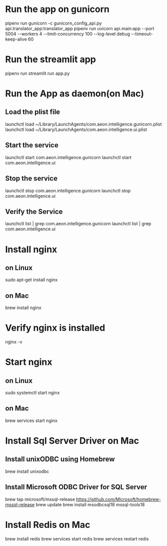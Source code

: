 # Run the app on gunicorn
pipenv run gunicorn -c gunicorn_config_api.py api.translator_app:translator_app
pipenv run uvicorn api.main:app --port 5004 --workers 4 --limit-concurrency 100 --log-level debug --timeout-keep-alive 60

# Run the streamlit app
pipenv run streamlit run app.py


# Run the App as daemon(on Mac)
## Load the plist file
launchctl load ~/Library/LaunchAgents/com.aeon.intelligence.gunicorn.plist
launchctl load ~/Library/LaunchAgents/com.aeon.intelligence.ui.plist
## Start the service
launchctl start com.aeon.intelligence.gunicorn
launchctl start com.aeon.intelligence.ui
## Stop the service
launchctl stop com.aeon.intelligence.gunicorn
launchctl stop com.aeon.intelligence.ui
## Verify the Service
launchctl list | grep com.aeon.intelligence.gunicorn
launchctl list | grep com.aeon.intelligence.ui


# Install nginx
## on Linux
sudo apt-get install nginx
## on Mac
brew install nginx

# Verify nginx is installed
nginx -v

# Start nginx
## on Linux
sudo systemctl start nginx
## on Mac
brew services start nginx

# Install Sql Server Driver on Mac
## Install unixODBC using Homebrew
brew install unixodbc

## Install Microsoft ODBC Driver for SQL Server
brew tap microsoft/mssql-release https://github.com/Microsoft/homebrew-mssql-release
brew update
brew install msodbcsql18 mssql-tools18

# Install Redis on Mac
brew install redis
brew services start redis
brew services restart redis